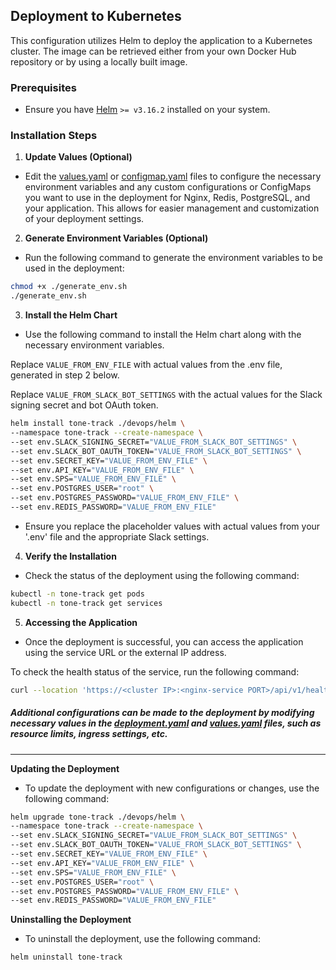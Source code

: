 ## Deployment to Kubernetes

This configuration utilizes Helm to deploy the application to a Kubernetes cluster. The image can be retrieved either from your own Docker Hub repository or by using a locally built image.

### Prerequisites
- Ensure you have [Helm](https://helm.sh/docs/intro/install/) `>= v3.16.2` installed on your system.

### Installation Steps

1. **Update Values (Optional)**

- Edit the [values.yaml](values.yaml) or [configmap.yaml](templates/configmap.yaml) files to configure the necessary environment variables 
and any custom configurations or ConfigMaps you want to use in the deployment for Nginx, Redis, PostgreSQL, and your application.
This allows for easier management and customization of your deployment settings.

2. **Generate Environment Variables (Optional)**

- Run the following command to generate the environment variables to be used in the deployment:

```bash
chmod +x ./generate_env.sh
./generate_env.sh
```

3. **Install the Helm Chart**

- Use the following command to install the Helm chart along with the necessary environment variables.

Replace `VALUE_FROM_ENV_FILE` with actual values from the .env file, generated in step 2 below.

Replace `VALUE_FROM_SLACK_BOT_SETTINGS` with the actual values for the Slack signing secret and bot OAuth token.

```bash
helm install tone-track ./devops/helm \
--namespace tone-track --create-namespace \
--set env.SLACK_SIGNING_SECRET="VALUE_FROM_SLACK_BOT_SETTINGS" \
--set env.SLACK_BOT_OAUTH_TOKEN="VALUE_FROM_SLACK_BOT_SETTINGS" \
--set env.SECRET_KEY="VALUE_FROM_ENV_FILE" \
--set env.API_KEY="VALUE_FROM_ENV_FILE" \
--set env.SPS="VALUE_FROM_ENV_FILE" \
--set env.POSTGRES_USER="root" \
--set env.POSTGRES_PASSWORD="VALUE_FROM_ENV_FILE" \
--set env.REDIS_PASSWORD="VALUE_FROM_ENV_FILE"
```

- Ensure you replace the placeholder values with actual values from your '.env' file and the appropriate Slack settings.

4. **Verify the Installation**

- Check the status of the deployment using the following command:

```bash
kubectl -n tone-track get pods
kubectl -n tone-track get services
```

5. **Accessing the Application**

- Once the deployment is successful, you can access the application using the service URL or the external IP address.

To check the health status of the service, run the following command:

```bash
curl --location 'https://<cluster IP>:<nginx-service PORT>/api/v1/health'
```


##### Additional configurations can be made to the deployment by modifying necessary values in the [deployment.yaml](templates/deployment.yaml) and [values.yaml](values.yaml) files, such as resource limits, ingress settings, etc.

---

**Updating the Deployment**

- To update the deployment with new configurations or changes, use the following command:

```bash
helm upgrade tone-track ./devops/helm \
--namespace tone-track --create-namespace \
--set env.SLACK_SIGNING_SECRET="VALUE_FROM_SLACK_BOT_SETTINGS" \
--set env.SLACK_BOT_OAUTH_TOKEN="VALUE_FROM_SLACK_BOT_SETTINGS" \
--set env.SECRET_KEY="VALUE_FROM_ENV_FILE" \
--set env.API_KEY="VALUE_FROM_ENV_FILE" \
--set env.SPS="VALUE_FROM_ENV_FILE" \
--set env.POSTGRES_USER="root" \
--set env.POSTGRES_PASSWORD="VALUE_FROM_ENV_FILE" \
--set env.REDIS_PASSWORD="VALUE_FROM_ENV_FILE"
```

**Uninstalling the Deployment**

- To uninstall the deployment, use the following command:

```bash
helm uninstall tone-track
```
